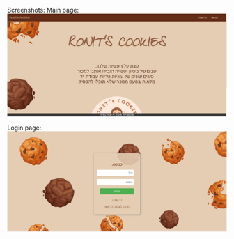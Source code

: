 Screenshots:
Main page:
![Main page](images/main_before.PNG)

Login page:
![login page](images/login.PNG)